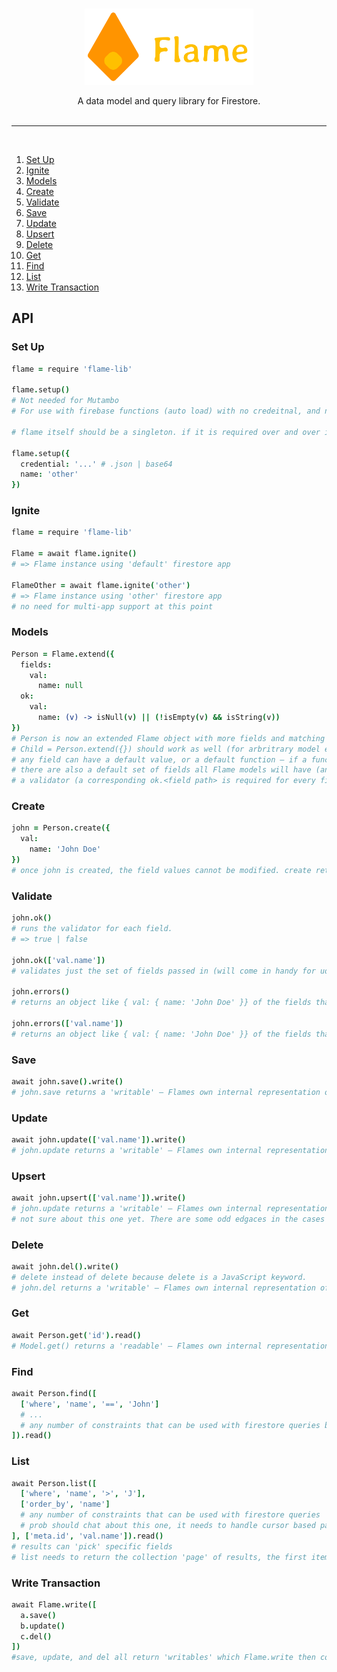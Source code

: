 <br>
<p align="center">
  <img width="270" height="122" src="/img/flame.png">
</p>
<p align="center">
  A data model and query library for Firestore.
</>
<br>
<br>
<hr style='height: 1px;'/>
<br>

1. [Set Up](#set-up)
2. [Ignite](#ignite)
3. [Models](#models)
5. [Create](#create)
6. [Validate](#validate)
7. [Save](#save)
8. [Update](#update)
9. [Upsert](#upsert)
10. [Delete](#delete)
11. [Get](#get)
12. [Find](#find)
13. [List](#list)
14. [Write Transaction](#write-transaction)

## API

### Set Up
```coffeescript
flame = require 'flame-lib'

flame.setup()
# Not needed for Mutambo
# For use with firebase functions (auto load) with no credeitnal, and no name.

# flame itself should be a singleton. if it is required over and over in the same process (web server), each flame = require 'flame-lib' should return the same object.

flame.setup({
  credential: '...' # .json | base64
  name: 'other'
})
```

### Ignite
```coffeescript
flame = require 'flame-lib'

Flame = await flame.ignite()
# => Flame instance using 'default' firestore app

FlameOther = await flame.ignite('other')
# => Flame instance using 'other' firestore app
# no need for multi-app support at this point
```


### Models
```coffeescript
Person = Flame.extend({
  fields:
    val:
      name: null
  ok:
    val:
      name: (v) -> isNull(v) || (!isEmpty(v) && isString(v))
})
# Person is now an extended Flame object with more fields and matching validators.
# Child = Person.extend({}) should work as well (for arbritrary model extension)
# any field can have a default value, or a default function – if a function is supplied, when creating a new instance of the model, the function should be run to generate the value (eg, good for generating new IDs, or an Idempotency Key depends on things not known until the instance is created, but created the same way for all Models.
# there are also a default set of fields all Flame models will have (and eventually some should be excludeable via options parameter I suppose)
# a validator (a corresponding ok.<field path> is required for every field
```

### Create
```coffeescript
john = Person.create({
  val:
    name: 'John Doe'
})
# once john is created, the field values cannot be modified. create returns an instance with imutable fields. This forces some better coding habbits (on my part) and helps me reason about what *is* going into the database.
```

### Validate
```coffeescript
john.ok()
# runs the validator for each field.
# => true | false

john.ok(['val.name'])
# validates just the set of fields passed in (will come in handy for udpates)

john.errors()
# returns an object like { val: { name: 'John Doe' }} of the fields that are not valid.

john.errors(['val.name'])
# returns an object like { val: { name: 'John Doe' }} of the fields that are not valid but only for the passed in fields
```

### Save
```coffeescript
await john.save().write()
# john.save returns a 'writable' – Flames own internal representation of what can be turned into a firebase document reference and the javascript object for saving to firestore.
```

### Update
```coffeescript
await john.update(['val.name']).write()
# john.update returns a 'writable' – Flames own internal representation of what can be turned into a firebase document reference and the javascript object for updating firestore.
```

### Upsert
```coffeescript
await john.upsert(['val.name']).write()
# john.update returns a 'writable' – Flames own internal representation of what can be turned into a firebase document reference and the javascript object for saving or updating firestore.
# not sure about this one yet. There are some odd edgaces in the cases I use 'upsert' style operations...
```

### Delete
```coffeescript
await john.del().write()
# delete instead of delete because delete is a JavaScript keyword.
# john.del returns a 'writable' – Flames own internal representation of what can be turned into a firebase document reference and the javascript object for deleting from firestore.
```

### Get
```coffeescript
await Person.get('id').read()
# Model.get() returns a 'readable' – Flames own internal representation of what can be turned into a firestore document reference for reading from firestore
```

### Find
```coffeescript
await Person.find([
  ['where', 'name', '==', 'John']
  # ...
  # any number of constraints that can be used with firestore queries but for a single document only
]).read()
```

### List
```coffeescript
await Person.list([
  ['where', 'name', '>', 'J'],
  ['order_by', 'name']
  # any number of constraints that can be used with firestore queries 
  # prob should chat about this one, it needs to handle cursor based paging and firestore has some really odd quirks here
], ['meta.id', 'val.name']).read()
# results can 'pick' specific fields
# list needs to return the collection 'page' of results, the first item in the collection, and the last item in the collection
```

### Write Transaction
```coffeescript
await Flame.write([
  a.save()
  b.update()
  c.del()
])
#save, update, and del all return 'writables' which Flame.write then converts into a firestore write batch
```

